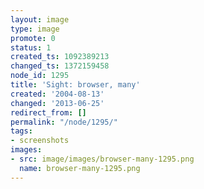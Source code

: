 ```yaml
---
layout: image
type: image
promote: 0
status: 1
created_ts: 1092389213
changed_ts: 1372159458
node_id: 1295
title: 'Sight: browser, many'
created: '2004-08-13'
changed: '2013-06-25'
redirect_from: []
permalink: "/node/1295/"
tags:
- screenshots
images:
- src: image/images/browser-many-1295.png
  name: browser-many-1295.png
---
```


